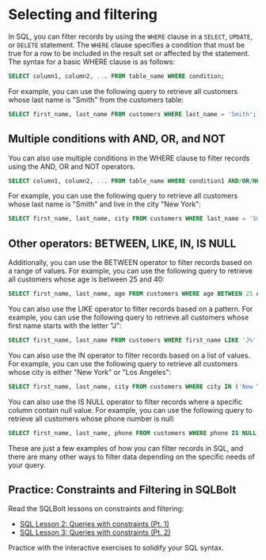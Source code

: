 # Selecting and filtering

In SQL, you can filter records by using the `WHERE` clause in a `SELECT`, `UPDATE`, or `DELETE` statement. The `WHERE` clause specifies a condition that must be true for a row to be included in the result set or affected by the statement. The syntax for a basic WHERE clause is as follows:

```sql
SELECT column1, column2, ... FROM table_name WHERE condition;
```

For example, you can use the following query to retrieve all customers whose last name is "Smith" from the customers table:

```sql
SELECT first_name, last_name FROM customers WHERE last_name = 'Smith';
```

## Multiple conditions with AND, OR, and NOT

You can also use multiple conditions in the WHERE clause to filter records using the AND, OR and NOT operators.

```sql
SELECT column1, column2, ... FROM table_name WHERE condition1 AND/OR/NOT condition2;
```

For example, you can use the following query to retrieve all customers whose last name is "Smith" and live in the city "New York":

```sql
SELECT first_name, last_name, city FROM customers WHERE last_name = 'Smith' AND city = 'New York';
```

## Other operators: BETWEEN, LIKE, IN, IS NULL

Additionally, you can use the BETWEEN operator to filter records based on a range of values. For example, you can use the following query to retrieve all customers whose age is between 25 and 40:

```sql
SELECT first_name, last_name, age FROM customers WHERE age BETWEEN 25 AND 40;
```

You can also use the LIKE operator to filter records based on a pattern. For example, you can use the following query to retrieve all customers whose first name starts with the letter "J":

```sql
SELECT first_name, last_name FROM customers WHERE first_name LIKE 'J%';
```

You can also use the IN operator to filter records based on a list of values. For example, you can use the following query to retrieve all customers whose city is either "New York" or "Los Angeles":

```sql
SELECT first_name, last_name, city FROM customers WHERE city IN ('New York', 'Los Angeles');
```

You can also use the IS NULL operator to filter records where a specific column contain null value. For example, you can use the following query to retrieve all customers whose phone number is null:

```sql
SELECT first_name, last_name, phone FROM customers WHERE phone IS NULL;
```

These are just a few examples of how you can filter records in SQL, and there are many other ways to filter data depending on the specific needs of your query.

## Practice: Constraints and Filtering in SQLBolt

Read the SQLBolt lessons on constraints and filtering:

- [SQL Lesson 2: Queries with constraints (Pt. 1)](https://sqlbolt.com/lesson/select_queries_with_constraints)
- [SQL Lesson 3: Queries with constraints (Pt. 2)](https://sqlbolt.com/lesson/select_queries_with_constraints_pt_2)

Practice with the interactive exercises to solidify your SQL syntax.
